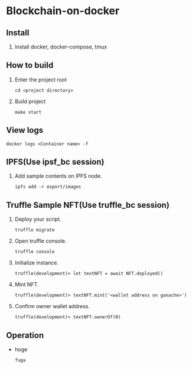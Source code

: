 # Blockchain-on-docker

## Install

1. Install docker, docker-compose, tmux

## How to build

1. Enter the project root

   ```cd <project directory>```
2. Build project

   ```make start```

## View logs

```docker logs <Container name> -f```

## IPFS(Use ipsf_bc session)

1. Add sample contents on IPFS node.

   ```ipfs add -r export/images```


## Truffle Sample NFT(Use truffle_bc session)

1. Deploy your script.

   ```truffle migrate```

2. Open truffle console.

   ```truffle console```

3. Initialize instance.

   ```truffle(development)> let textNFT = await NFT.deployed()```

4. Mint NFT.

   ```truffle(development)> textNFT.mint('<wallet address on ganache>')```

5. Confirm owner wallet address.

   ```truffle(development)> textNFT.ownerOf(0)```

## Operation

- hoge

  ```fuga```
